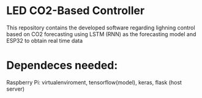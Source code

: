 # LED CO2-Based Controller 
This repository contains the developed software regarding lighning control based on CO2 forecasting using 
LSTM (RNN) as the forecasting model and ESP32 to obtain real time data

# Dependeces needed:
Raspberry Pi: virtualenviroment, tensorflow(model), keras, flask (host server)

